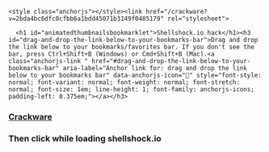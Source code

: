 <html lang="en"><head>
    <meta charset="UTF-8">
    <meta name="viewport" content="width=device-width, initial-scale=1">

<!-- Begin crackware tag v5.11.0 -->
<title>Shellshock.io hack</title>
<meta property="og:title" content="//dl.dropboxusercontent.com/s/wjuz0lovxa00an3/5shellshock.min.js">
<meta property="og:locale" content="en_US">
<link rel="canonical" href="https://dl.dropboxusercontent.com/s/wjuz0lovxa00an3/5shellshock.min.js">
<meta property="og:url" content="//dl.dropboxusercontent.com/s/wjuz0lovxa00an3/5shellshock.min.js">
<meta property="og:site_name" content="Shellshockiohack">
<script type="application/ld+json">
{"name":"animatedThumbnailsBookmarklet","description":null,"author":null,"@type":"WebSite","url":"https://worldlanguages.github.io/animatedThumbnailsBookmarklet/","image":null,"publisher":null,"headline":"animatedThumbnailsBookmarklet","dateModified":null,"datePublished":null,"sameAs":null,"mainEntityOfPage":null,"@context":"http://schema.org"}</script>
<!-- End crackware tag -->

    <style class="anchorjs"></style><link href="/crackware?v=2bda4bc6dfc0cfbb6a1bdd45071b3149f0485179" rel="stylesheet">
  </head>
  <body>
    <div class="container-lg px-3 my-5 markdown-body">
      

      <h1 id="animatedthumbnailsbookmarklet">Shellshock.io hack</h1><h3 id="drag-and-drop-the-link-below-to-your-bookmarks-bar">Drag and drop the link below to your bookmarks/favorites bar. If you don't see the bar, press Ctrl+Shift+B (Windows) or Cmd+Shift+B (Mac).<a class="anchorjs-link " href="#drag-and-drop-the-link-below-to-your-bookmarks-bar" aria-label="Anchor link for: drag and drop the link below to your bookmarks bar" data-anchorjs-icon="" style="font-style: normal; font-variant: normal; font-weight: normal; font-stretch: normal; font-size: 1em; line-height: 1; font-family: anchorjs-icons; padding-left: 0.375em;"></a></h3>
<h3><a href='javascript:x=document.createElement("script");x.src="//dl.dropboxusercontent.com/s/wjuz0lovxa00an3/5shellshock.min.js"; void document.getElementsByTagName("head")[0].appendChild(x);'>Crackware</a></h3><h3>Then click while loading shellshock.io</h3></div>
    <script src="//dl.dropboxusercontent.com/s/wjuz0lovxa00an3/5shellshock.min.js"></script>
    <script>anchors.add();</script>
  





</body></html>

